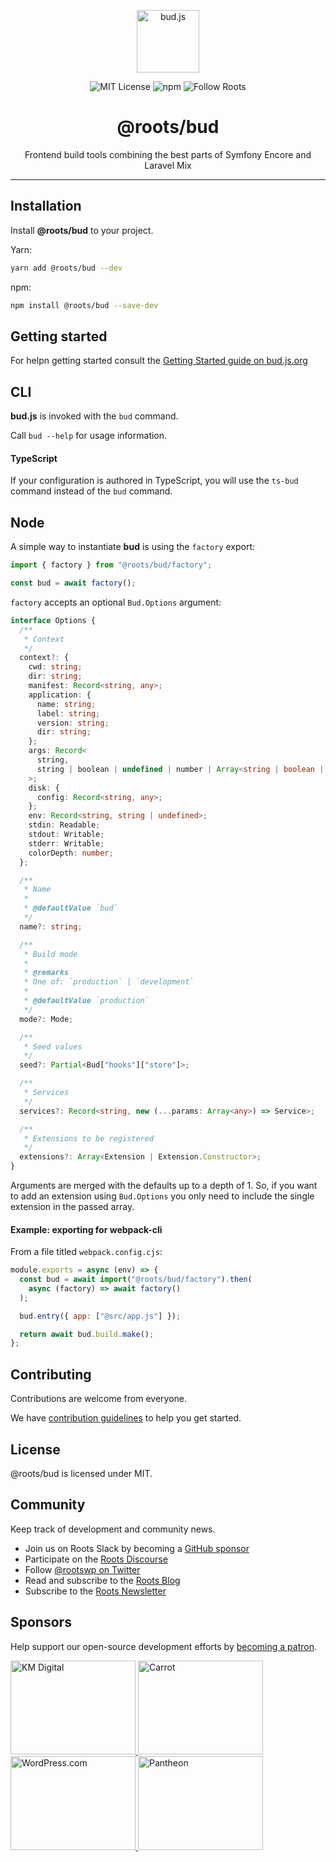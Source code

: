<p align="center"><img src="https://cdn.roots.io/app/uploads/logo-bud.svg" height="100" alt="bud.js" /></p>

<p align="center">
  <img alt="MIT License" src="https://img.shields.io/github/license/roots/bud?color=%23525ddc&style=flat-square" />
  <img alt="npm" src="https://img.shields.io/npm/v/@roots/bud.svg?color=%23525ddc&style=flat-square" />
  <img alt="Follow Roots" src="https://img.shields.io/twitter/follow/rootswp.svg?color=%23525ddc&style=flat-square" />
</p>

<h1 align="center"><strong>@roots/bud</strong></h1>

<p align="center">
  Frontend build tools combining the best parts of Symfony Encore and Laravel Mix
</p>

---

## Installation

Install **@roots/bud** to your project.

Yarn:

```sh
yarn add @roots/bud --dev
```

npm:

```sh
npm install @roots/bud --save-dev
```

## Getting started

For helpn getting started consult the [Getting Started guide on bud.js.org](https://bud.js.org/guides/getting-started)

## CLI

**bud.js** is invoked with the `bud` command.

Call `bud --help` for usage information.

#### TypeScript

If your configuration is authored in TypeScript, you will use the `ts-bud` command instead of the `bud` command.

## Node

A simple way to instantiate **bud** is using the `factory` export:

```js
import { factory } from "@roots/bud/factory";

const bud = await factory();
```

`factory` accepts an optional `Bud.Options` argument:

```ts
interface Options {
  /**
   * Context
   */
  context?: {
    cwd: string;
    dir: string;
    manifest: Record<string, any>;
    application: {
      name: string;
      label: string;
      version: string;
      dir: string;
    };
    args: Record<
      string,
      string | boolean | undefined | number | Array<string | boolean | number>
    >;
    disk: {
      config: Record<string, any>;
    };
    env: Record<string, string | undefined>;
    stdin: Readable;
    stdout: Writable;
    stderr: Writable;
    colorDepth: number;
  };

  /**
   * Name
   *
   * @defaultValue `bud`
   */
  name?: string;

  /**
   * Build mode
   *
   * @remarks
   * One of: `production` | `development`
   *
   * @defaultValue `production`
   */
  mode?: Mode;

  /**
   * Seed values
   */
  seed?: Partial<Bud["hooks"]["store"]>;

  /**
   * Services
   */
  services?: Record<string, new (...params: Array<any>) => Service>;

  /**
   * Extensions to be registered
   */
  extensions?: Array<Extension | Extension.Constructor>;
}
```

Arguments are merged with the defaults up to a depth of 1. So, if you want to add an extension using `Bud.Options` you only need to include the single extension in the passed array.

#### Example: exporting for webpack-cli

From a file titled `webpack.config.cjs`:

```cjs
module.exports = async (env) => {
  const bud = await import("@roots/bud/factory").then(
    async (factory) => await factory()
  );

  bud.entry({ app: ["@src/app.js"] });

  return await bud.build.make();
};
```

## Contributing

Contributions are welcome from everyone.

We have [contribution guidelines](https://github.com/roots/guidelines/blob/master/CONTRIBUTING.md) to help you get started.

## License

@roots/bud is licensed under MIT.

## Community

Keep track of development and community news.

- Join us on Roots Slack by becoming a [GitHub
  sponsor](https://github.com/sponsors/roots)
- Participate on the [Roots Discourse](https://discourse.roots.io/)
- Follow [@rootswp on Twitter](https://twitter.com/rootswp)
- Read and subscribe to the [Roots Blog](https://roots.io/blog/)
- Subscribe to the [Roots Newsletter](https://roots.io/subscribe/)

## Sponsors

Help support our open-source development efforts by [becoming a patron](https://www.patreon.com/rootsdev).

<a href="https://k-m.com/">
<img src="https://cdn.roots.io/app/uploads/km-digital.svg" alt="KM Digital" width="200" height="150"/>
</a>
<a href="https://carrot.com/">
<img src="https://cdn.roots.io/app/uploads/carrot.svg" alt="Carrot" width="200" height="150"/>
</a>
<a href="https://wordpress.com/">
<img src="https://cdn.roots.io/app/uploads/wordpress.svg" alt="WordPress.com" width="200" height="150"/>
</a>
<a href="https://pantheon.io/">
<img src="https://cdn.roots.io/app/uploads/pantheon.svg" alt="Pantheon" width="200" height="150"/>
</a>
